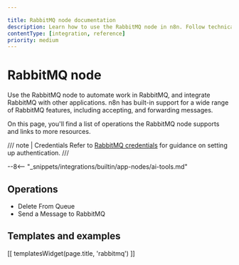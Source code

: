```yaml
---

title: RabbitMQ node documentation
description: Learn how to use the RabbitMQ node in n8n. Follow technical documentation to integrate RabbitMQ node into your workflows.
contentType: [integration, reference]
priority: medium
---
```


# RabbitMQ node

Use the RabbitMQ node to automate work in RabbitMQ, and integrate RabbitMQ with other applications. n8n has built-in support for a wide range of RabbitMQ features, including accepting, and forwarding messages. 

On this page, you'll find a list of operations the RabbitMQ node supports and links to more resources.

/// note | Credentials
Refer to [RabbitMQ credentials](/integrations/builtin/credentials/rabbitmq.md) for guidance on setting up authentication. 
///

--8<-- "_snippets/integrations/builtin/app-nodes/ai-tools.md"

## Operations

* Delete From Queue
* Send a Message to RabbitMQ

## Templates and examples

<!-- see https://www.notion.so/n8n/Pull-in-templates-for-the-integrations-pages-37c716837b804d30a33b47475f6e3780 -->
[[ templatesWidget(page.title, 'rabbitmq') ]]
